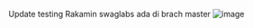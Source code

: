 Update testing Rakamin swaglabs ada di brach master
![image](https://github.com/ayurisqims/testing_rakamin_swagLabs/assets/61467728/97b30d2e-d875-4170-bd2f-4ce61f31e124)

